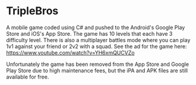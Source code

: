 # TripleBros
A mobile game coded using C# and pushed to the Android's Google Play Store and iOS's App Store. The game has 10 levels that each have 3 difficulty level. There is also a multiplayer battles mode where you can play 1v1 against your friend or 2v2 with a squad. See the ad for the game here: https://www.youtube.com/watch?v=YH6xmQUCVZo

Unfortunately the game has been removed from the App Store and Google Play Store due to high maintenance fees, but the iPA and APK files are still available for free.
